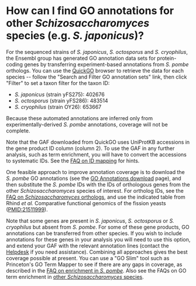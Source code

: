 # How can I find GO annotations for other *Schizosaccharomyces* species (e.g. *S. japonicus*)?
<!-- pombase_categories: Finding data,Using ontologies -->

For the sequenced strains of *S. japonicus*, *S. octosporus* and *S. cryophilus*,
the Ensembl group has generated GO annotation data sets for
protein-coding genes by transferring experiment-based annotations from
*S. pombe* orthologs. You can use the
[QuickGO](http://www.ebi.ac.uk/QuickGO/) browser to retrieve the data for
each species -- follow the "Search and Filter GO annotation sets" link,
then click "Filter" to set a taxon filter for the taxon ID:

- *S. japonicus* (strain yFS275): 402676
- *S. octosporus* (strain yFS286): 483514
- *S. cryophilus* (strain OY26): 653667

Because these automated annotations are inferred only from
experimentally-derived *S. pombe* annotations, coverage will not be
complete.

Note that the GAF downloaded from QuickGO uses UniProtKB accessions in
the gene product ID column (column 2). To use the GAF in any further
analysis, such as term enrichment, you will have to convert the
accessions to systematic IDs. See the 
[FAQ on ID mapping](/faq/can-i-convert-ids-other-databases-or-pombase-ids)
for hints.

One feasible approach to improve annotation coverage is to download the
*S. pombe* GO annotations (see the [GO Annotations download](/downloads/go-annotations) 
page), and then substitute the *S. pombe* IDs with the IDs of
orthologous genes from the other *Schizosaccharomyces* species of
interest. For ortholog IDs, see the 
[FAQ on *Schizosaccharomyces* orthologs](/faq/how-can-i-find-orthologs-between-s.-pombe-and-other-schizosaccharomyces-species),
and use the indicated table from Rhind *et al.* Comparative functional
genomics of the fission yeasts ([PMID:21511999](http://www.ncbi.nlm.nih.gov/pubmed?term=21511999)).

Note that some genes are present in *S. japonicus*, *S. octosporus* or
*S. cryophilus* but absent from *S. pombe*. For some of these gene
products, GO annotations can be transferred from other species. If you
wish to include annotations for these genes in your analysis you will
need to use this option, and extend your GAF with the relevant
annotation lines (contact the [Helpdesk](mailto:helpdesk@pombase.org)
if you need assistance). Combining all approaches gives the best
coverage possible at present. You can use a "GO Slim" tool such as
Princeton's GO Term Mapper to see if there are any gaps in coverage,
as described in the [FAQ on enrichment in *S. pombe*](/faq/how-can-i-find-significant-shared-go-annotations-genes-list).
Also see the FAQs on GO term enrichment in [other *Schizosaccharomyces* species](/faq/can-i-do-go-term-enrichment-other-schizosaccharomyces-species-e.g.-s.-japonicus).

